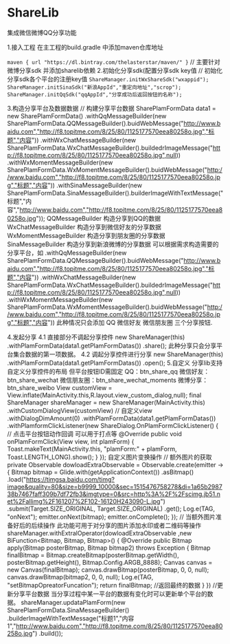 # ShareLib
集成微信微博QQ分享功能

1.接入工程
在主工程的build.gradle 中添加maven仓库地址

```maven { url "https://dl.bintray.com/thelasterstar/maven/" }``` // 主要针对微博分享sdk
并添加sharelib依赖
2.初始化分享sdk(配置分享sdk key值
// 初始化分享sdk各个平台的注册key值
```ShareManager.initWxShareSdk("wxappid");```
```ShareManager.initSinaSdk("新浪AppId","重定向地址","scrop");```
```ShareManager.initQqSdk("qqAppId","分享成功后返回按钮的名称");```

3.构造分享平台及数据数据
// 构建分享平台数据
SharePlamFormData data1 = new SharePlamFormData()
 .withQqMessageBuilder(new SharePlamFormData.QQMessageBuilder().buidWebMessage("http://www.baidu.com","http://f8.topitme.com/8/25/80/1125177570eea80258o.jpg","标题","内容"))
 .withWxChatMessageBuilder(new SharePlamFormData.WxChatMessageBuilder().buildedrImageMessage("http://f8.topitme.com/8/25/80/1125177570eea80258o.jpg",null))
 .withWxMomentMessageBuilder(new SharePlamFormData.WxMomentMessageBuilder().buidWebMessage("http://www.baidu.com","http://f8.topitme.com/8/25/80/1125177570eea80258o.jpg","标题","内容"))
 .withSinaMessageBuilder(new SharePlamFormData.SinaMessageBuilder().builderImageWithTextMessage("标题","内容","http://www.baidu.com","http://f8.topitme.com/8/25/80/1125177570eea80258o.jpg"));
QQMessageBuilder 构造分享到QQ的数据
WxChatMessageBuilder 构造分享到微信好友的分享数据
WxMomentMessageBuilder 构造分享到朋友圈的分享数据
SinaMessageBuilder 构造分享到新浪微博的分享数据
可以根据需求构造需要的分享平台，如
 .withQqMessageBuilder(new SharePlamFormData.QQMessageBuilder().buidWebMessage("http://www.baidu.com","http://f8.topitme.com/8/25/80/1125177570eea80258o.jpg","标题","内容"))
 .withWxChatMessageBuilder(new SharePlamFormData.WxChatMessageBuilder().buildedrImageMessage("http://f8.topitme.com/8/25/80/1125177570eea80258o.jpg",null))
 .withWxMomentMessageBuilder(new SharePlamFormData.WxMomentMessageBuilder().buidWebMessage("http://www.baidu.com","http://f8.topitme.com/8/25/80/1125177570eea80258o.jpg","标题","内容"))
此种情况只会添加 QQ 微信好友 微信朋友圈 三个分享按钮.

4.发起分享
4.1 直接部分不调起分享控件
new ShareManager(this)
 .withPlamFormData(data1.getPlamFormDatas())
 .share();
此种分享只会分享平台集合数据的第一项数据。
4.2 调起分享控件进行分享
new ShareManager(this)
 .withPlamFormData(data1.getPlamFormDatas())
 .open();
5.自定义
分享lib支持自定义分享控件的布局 但平台按钮ID需固定
QQ：btn_share_qq 微信好友：btn_share_wechat 微信朋友圈：btn_share_wechat_moments 微博分享：btn_share_weibo
View customView = View.inflate(MainActivity.this,R.layout.view_custom_dialog,null);
        final ShareManager shareManager = new ShareManager(MainActivity.this)
                .withCustomDialogView(customView) // 自定义view
                .withDialogDimAmount(0)
                .withPlamFormData(data1.getPlamFormDatas())
                .withPlamformClickListener(new ShareDialog.OnPlamFormClickListener() { // 点击平台按钮动作回调 可以用于打点等
                    @Override
                    public void onPlamFormClick(View view, int plamForm) {
                        Toast.makeText(MainActivity.this, "plamForm:" + plamForm, Toast.LENGTH_LONG).show();
                    }
                });
自定义图片变换操作
// 额外图片的获取
private Observable<Bitmap> dowloadExtraObservable = Observable.create(emitter -> {
        Bitmap bitmap = Glide.with(getApplicationContext())
                .asBitmap()
                .load("https://timgsa.baidu.com/timg?image&quality=80&size=b9999_10000&sec=1515476758278&di=1a65b298738b7467faff309b7df72fb3&imgtype=0&src=http%3A%2F%2Fscimg.jb51.net%2Fallimg%2F161207%2F102-16120H243090-L.jpg")
                .submit(Target.SIZE_ORIGINAL, Target.SIZE_ORIGINAL)
                .get();
        Log.e(TAG, "onNext");
        emitter.onNext(bitmap);
        emitter.onComplete();
    });
// 当额外图片准备好后的后续操作 此功能可用于对分享的图片添加水印或者二维码等操作
shareManager.withExtralOperator(dowloadExtraObservable ,new BiFunction<Bitmap, Bitmap, Bitmap>() {
                            @Override
                            public Bitmap apply(Bitmap posterBitmap, Bitmap bitmap2) throws Exception {
                                Bitmap finalBitmap = Bitmap.createBitmap(posterBitmap.getWidth(), posterBitmap.getHeight(), Bitmap.Config.ARGB_8888);
                                Canvas canvas = new Canvas(finalBitmap);
                                canvas.drawBitmap(posterBitmap, 0, 0, null);
                                canvas.drawBitmap(bitmap2, 0, 0, null);
                                Log.e(TAG, "setBitmapOpreatorFuncation");
                                return finalBitmap; //返回最终的数据
                            }
                        })
//更新分享平台数据
当分享过程中某一平台的数据有变化时可以更新单个平台的数据。
shareManager.updataPlamForm(new SharePlamFormData.SinaMessageBuilder()
                        .builderImageWithTextMessage("标题1","内容1","http://www.baidu.com","http://f8.topitme.com/8/25/80/1125177570eea80258o.jpg")
                        .build());
